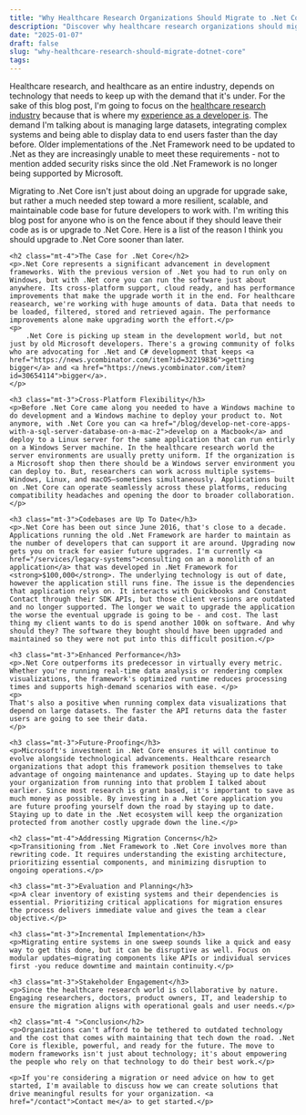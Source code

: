 ```yaml
---
title: "Why Healthcare Research Organizations Should Migrate to .Net Core"
description: "Discover why healthcare research organizations should migrate from .Net Framework to .Net Core. Learn about the benefits, challenges, and successful strategies for seamless migration."
date: "2025-01-07"
draft: false
slug: "why-healthcare-research-should-migrate-dotnet-core"
tags:
---
```


 <section>
    <p>Healthcare research, and healthcare as an entire industry, depends on technology that needs to keep up with the demand that it's under. For the sake of this blog post, I'm going to focus on the <a href="/portfolio">healthcare research industry</a> because that is where my <a href="/services">experience as a developer is</a>. The demand I'm talking about is managing large datasets, integrating complex systems and being able to display data to end users faster than the day before. Older implementations of the .Net Framework need to be updated to .Net as they are increasingly unable to meet these requirements - not to mention added security risks since the old .Net Framework is no longer being supported by Microsoft. 
    </p>
    <p>
    Migrating to .Net Core isn't just about doing an upgrade for upgrade sake, but rather a much needed step toward a more resilient, scalable, and maintainable code base for future developers to work with. I'm writing this blog post for anyone who is on the fence about if they should leave their code as is or upgrade to .Net Core. Here is a list of the reason I think you should upgrade to .Net Core sooner than later.</p>
    
    <h2 class="mt-4">The Case for .Net Core</h2>
    <p>.Net Core represents a significant advancement in development frameworks. With the previous version of .Net you had to run only on Windows, but with .Net core you can run the software just about anywhere. Its cross-platform support, cloud ready, and has performance improvements that make the upgrade worth it in the end. For healthcare reasearch, we're working with huge amounts of data. Data that needs to be loaded, filtered, stored and retrieved again. The performance improvements alone make upgrading worth the effort.</p>
    <p>
        .Net Core is picking up steam in the development world, but not just by old Microsoft developers. There's a growing community of folks who are advocating for .Net and C# development that keeps <a href="https://news.ycombinator.com/item?id=32219836">getting bigger</a> and <a href="https://news.ycombinator.com/item?id=30654114">bigger</a>.
    </p>

    <h3 class="mt-3">Cross-Platform Flexibility</h3>
    <p>Before .Net Core came along you needed to have a Windows machine to do development and a Windows machine to deploy your product to. Not anymore, with .Net Core you can <a href="/blog/develop-net-core-apps-with-a-sql-server-database-on-a-mac-2">develop on a Macbook</a> and deploy to a Linux server for the same application that can run entirly on a Windows Server machine. In the healthcare research world the server environments are usually pretty uniform. If the organization is a Microsoft shop then there should be a Windows server environment you can deploy to. But, researchers can work across multiple systems—Windows, Linux, and macOS—sometimes simultaneously. Applications built on .Net Core can operate seamlessly across these platforms, reducing compatibility headaches and opening the door to broader collaboration.</p>

    <h3 class="mt-3">Codebases are Up To Date</h3>
    <p>.Net Core has been out since June 2016, that's close to a decade. Applications running the old .Net Framework are harder to maintain as the number of developers that can support it are around. Upgrading now gets you on track for easier future upgrades. I'm currently <a href="/services/legacy-systems">consulting on an a monolith of an application</a> that was developed in .Net Framework for <strong>$100,000</strong>. The underlying technology is out of date, however the application still runs fine. The issue is the dependencies that application relys on. It interacts with Quickbooks and Constant Contact through their SDK APIs, but those client versions are outdated and no longer supported. The longer we wait to upgrade the application the worse the eventual upgrade is going to be - and cost. The last thing my client wants to do is spend another 100k on software. And why should they? The software they bought should have been upgraded and maintained so they were not put into this difficult position.</p>

    <h3 class="mt-3">Enhanced Performance</h3>
    <p>.Net Core outperforms its predecessor in virtually every metric. Whether you're running real-time data analysis or rendering complex visualizations, the framework's optimized runtime reduces processing times and supports high-demand scenarios with ease. </p>
    <p>
    That's also a positive when running complex data visualizations that depend on large datasets. The faster the API returns data the faster users are going to see their data.
    </p>

    <h3 class="mt-3">Future-Proofing</h3>
    <p>Microsoft's investment in .Net Core ensures it will continue to evolve alongside technological advancements. Healthcare research organizations that adopt this framework position themselves to take advantage of ongoing maintenance and updates. Staying up to date helps your organization from running into that problem I talked about earlier. Since most research is grant based, it's important to save as much money as possible. By investing in a .Net Core application you are future proofing yourself down the road by staying up to date. Staying up to date in the .Net ecosystem will keep the organization protected from another costly upgrade down the line.</p>

    <h2 class="mt-4">Addressing Migration Concerns</h2>
    <p>Transitioning from .Net Framework to .Net Core involves more than rewriting code. It requires understanding the existing architecture, prioritizing essential components, and minimizing disruption to ongoing operations.</p>

    <h3 class="mt-3">Evaluation and Planning</h3>
    <p>A clear inventory of existing systems and their dependencies is essential. Prioritizing critical applications for migration ensures the process delivers immediate value and gives the team a clear objective.</p>

    <h3 class="mt-3">Incremental Implementation</h3>
    <p>Migrating entire systems in one sweep sounds like a quick and easy way to get this done, but it can be disruptive as well. Focus on modular updates—migrating components like APIs or individual services first -you reduce downtime and maintain continuity.</p>

    <h3 class="mt-3">Stakeholder Engagement</h3>
    <p>Since the healthcare research world is collaborative by nature. Engaging researchers, doctors, product owners, IT, and leadership to ensure the migration aligns with operational goals and user needs.</p>

    <h2 class="mt-4 ">Conclusion</h2>
    <p>Organizations can't afford to be tethered to outdated technology and the cost that comes with maintaining that tech down the road. .Net Core is flexible, powerful, and ready for the future. The move to modern frameworks isn't just about technology; it's about empowering the people who rely on that technology to do their best work.</p>

    <p>If you're considering a migration or need advice on how to get started, I'm available to discuss how we can create solutions that drive meaningful results for your organization. <a href="/contact">Contact me</a> to get started.</p>
</section>
